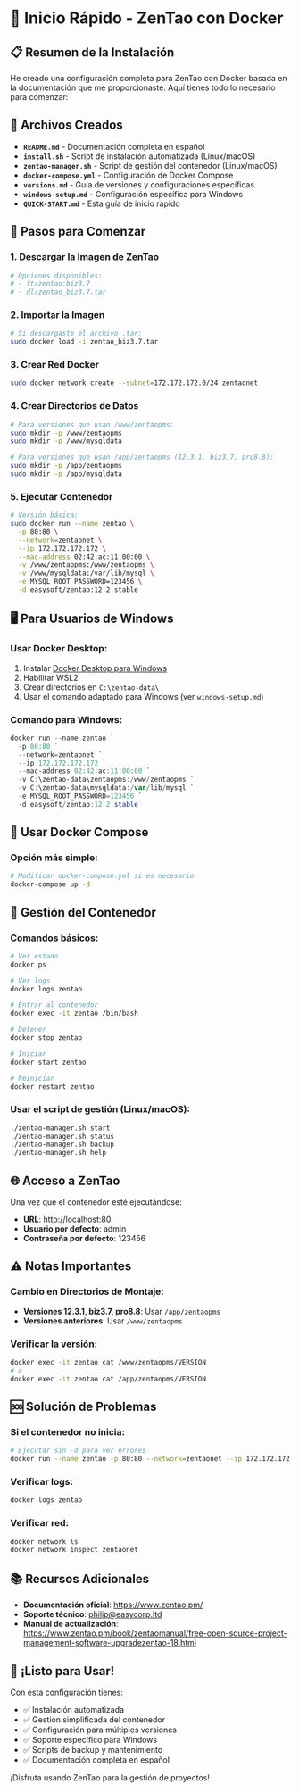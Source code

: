 # 🚀 Inicio Rápido - ZenTao con Docker

## 📋 Resumen de la Instalación

He creado una configuración completa para ZenTao con Docker basada en la documentación que me proporcionaste. Aquí tienes todo lo necesario para comenzar:

## 📁 Archivos Creados

- **`README.md`** - Documentación completa en español
- **`install.sh`** - Script de instalación automatizada (Linux/macOS)
- **`zentao-manager.sh`** - Script de gestión del contenedor (Linux/macOS)
- **`docker-compose.yml`** - Configuración de Docker Compose
- **`versions.md`** - Guía de versiones y configuraciones específicas
- **`windows-setup.md`** - Configuración específica para Windows
- **`QUICK-START.md`** - Esta guía de inicio rápido

## 🎯 Pasos para Comenzar

### 1. Descargar la Imagen de ZenTao
```bash
# Opciones disponibles:
# - ft/zentao:biz3.7
# - dl/zentao_biz3.7.tar
```

### 2. Importar la Imagen
```bash
# Si descargaste el archivo .tar:
sudo docker load -i zentao_biz3.7.tar
```

### 3. Crear Red Docker
```bash
sudo docker network create --subnet=172.172.172.0/24 zentaonet
```

### 4. Crear Directorios de Datos
```bash
# Para versiones que usan /www/zentaopms:
sudo mkdir -p /www/zentaopms
sudo mkdir -p /www/mysqldata

# Para versiones que usan /app/zentaopms (12.3.1, biz3.7, pro8.8):
sudo mkdir -p /app/zentaopms
sudo mkdir -p /app/mysqldata
```

### 5. Ejecutar Contenedor
```bash
# Versión básica:
sudo docker run --name zentao \
  -p 80:80 \
  --network=zentaonet \
  --ip 172.172.172.172 \
  --mac-address 02:42:ac:11:00:00 \
  -v /www/zentaopms:/www/zentaopms \
  -v /www/mysqldata:/var/lib/mysql \
  -e MYSQL_ROOT_PASSWORD=123456 \
  -d easysoft/zentao:12.2.stable
```

## 🖥️ Para Usuarios de Windows

### Usar Docker Desktop:
1. Instalar [Docker Desktop para Windows](https://www.docker.com/products/docker-desktop)
2. Habilitar WSL2
3. Crear directorios en `C:\zentao-data\`
4. Usar el comando adaptado para Windows (ver `windows-setup.md`)

### Comando para Windows:
```powershell
docker run --name zentao `
  -p 80:80 `
  --network=zentaonet `
  --ip 172.172.172.172 `
  --mac-address 02:42:ac:11:00:00 `
  -v C:\zentao-data\zentaopms:/www/zentaopms `
  -v C:\zentao-data\mysqldata:/var/lib/mysql `
  -e MYSQL_ROOT_PASSWORD=123456 `
  -d easysoft/zentao:12.2.stable
```

## 🐳 Usar Docker Compose

### Opción más simple:
```bash
# Modificar docker-compose.yml si es necesario
docker-compose up -d
```

## 🔧 Gestión del Contenedor

### Comandos básicos:
```bash
# Ver estado
docker ps

# Ver logs
docker logs zentao

# Entrar al contenedor
docker exec -it zentao /bin/bash

# Detener
docker stop zentao

# Iniciar
docker start zentao

# Reiniciar
docker restart zentao
```

### Usar el script de gestión (Linux/macOS):
```bash
./zentao-manager.sh start
./zentao-manager.sh status
./zentao-manager.sh backup
./zentao-manager.sh help
```

## 🌐 Acceso a ZenTao

Una vez que el contenedor esté ejecutándose:
- **URL**: http://localhost:80
- **Usuario por defecto**: admin
- **Contraseña por defecto**: 123456

## ⚠️ Notas Importantes

### Cambio en Directorios de Montaje:
- **Versiones 12.3.1, biz3.7, pro8.8**: Usar `/app/zentaopms`
- **Versiones anteriores**: Usar `/www/zentaopms`

### Verificar la versión:
```bash
docker exec -it zentao cat /www/zentaopms/VERSION
# o
docker exec -it zentao cat /app/zentaopms/VERSION
```

## 🆘 Solución de Problemas

### Si el contenedor no inicia:
```bash
# Ejecutar sin -d para ver errores
docker run --name zentao -p 80:80 --network=zentaonet --ip 172.172.172.172 --mac-address 02:42:ac:11:00:00 -v /www/zentaopms:/www/zentaopms -v /www/mysqldata:/var/lib/mysql -e MYSQL_ROOT_PASSWORD=123456 easysoft/zentao:12.2.stable
```

### Verificar logs:
```bash
docker logs zentao
```

### Verificar red:
```bash
docker network ls
docker network inspect zentaonet
```

## 📚 Recursos Adicionales

- **Documentación oficial**: https://www.zentao.pm/
- **Soporte técnico**: philip@easycorp.ltd
- **Manual de actualización**: https://www.zentao.pm/book/zentaomanual/free-open-source-project-management-software-upgradezentao-18.html

## 🎉 ¡Listo para Usar!

Con esta configuración tienes:
- ✅ Instalación automatizada
- ✅ Gestión simplificada del contenedor
- ✅ Configuración para múltiples versiones
- ✅ Soporte específico para Windows
- ✅ Scripts de backup y mantenimiento
- ✅ Documentación completa en español

¡Disfruta usando ZenTao para la gestión de proyectos!
